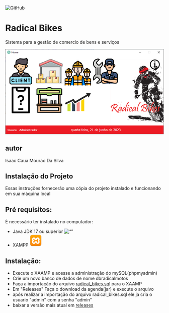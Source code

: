 ![GitHub](https://img.shields.io/github/license/icaua/agenda?style=plastic)
# Radical Bikes
Sistema para a gestão de comercio de bens e serviços 

![tela principal do projeto](https://github.com/icaua/radical_bikes/blob/main/img/principal.PNG)

## autor 
Isaac Caua Mourao Da Silva

## Instalação do Projeto

Essas instruções fornecerão uma cópia do projeto instalado e funcionando em sua máquina local

## Pré requisitos:

É necessário ter instalado no computador:

* Java JDK 17 ou superior
  <img src="https://cdn.jsdelivr.net/gh/devicons/devicon/icons/java/java-plain.svg" alt= “” width="40" height="40">
* XAMPP
  <img src="https://github.com/icaua/radical_bikes/blob/main/img/96018_xampp_icon.png" alt= “” width="40" height="40">

## Instalação:

* Execute o XAAMP e acesse a administração do mySQL(phpmyadmin)
* Crie um novo banco de dados de nome dbradicalmotos
* Faça a importação do arquivo [radical_bikes.sql](https://github.com/icaua/radical_bikes/blob/main/radical_bikes.sql) para o XAAMP
* Em "Releases" Faça o download da agenda(jar) e execute o arquivo
* após realizar a importação do arquivo radical_bikes.sql ele ja cria o usuario "admin" com a senha "admin"
* baixar a versão mais atual em [releases](https://github.com/icaua/radical_bikes/releases/download/radicalbikes1.0/radicalbikes.jar)

